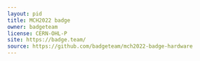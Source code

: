 ```yaml
---
layout: pid
title: MCH2022 badge
owner: badgeteam
license: CERN-OHL-P
site: https://badge.team/
source: https://github.com/badgeteam/mch2022-badge-hardware
---
```

